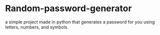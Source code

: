 # Random-password-generator
a simple project made in python that generates a password for you using letters, numbers, and symbols.
